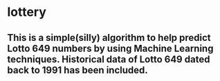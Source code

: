 # lottery

## This is a simple(silly) algorithm to help predict Lotto 649 numbers by using Machine Learning techniques. Historical data of Lotto 649 dated back to 1991 has been included. 
